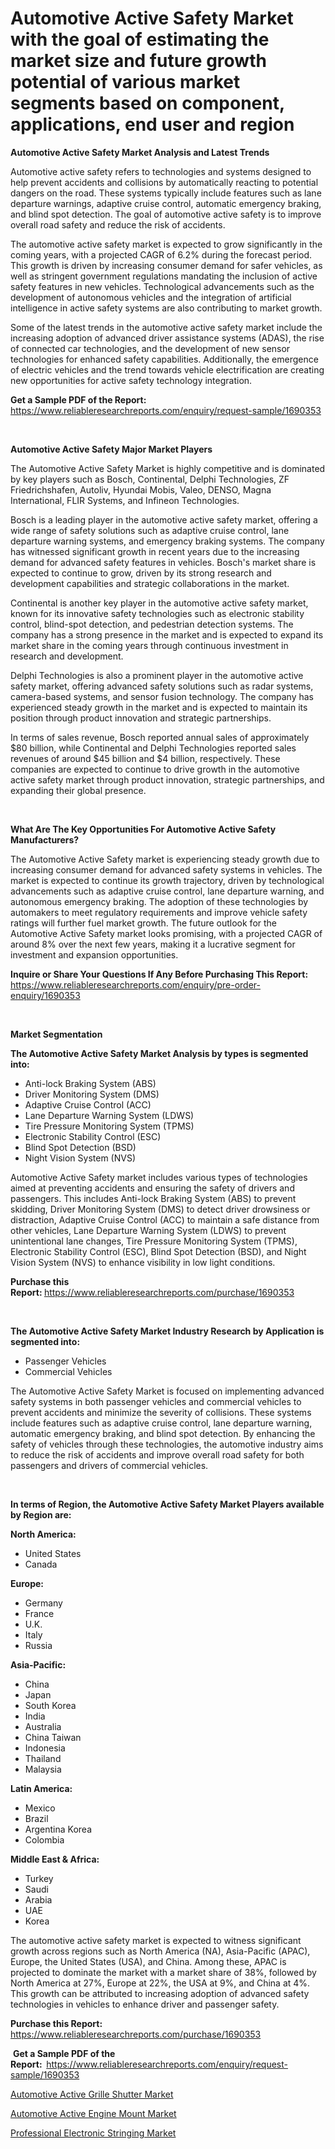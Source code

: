 <p><h1>Automotive Active Safety Market with the goal of estimating the market size and future growth potential of various market segments based on component, applications, end user and region</h1></p><p><strong>Automotive Active Safety Market Analysis and Latest Trends</strong></p>
<p><p>Automotive active safety refers to technologies and systems designed to help prevent accidents and collisions by automatically reacting to potential dangers on the road. These systems typically include features such as lane departure warnings, adaptive cruise control, automatic emergency braking, and blind spot detection. The goal of automotive active safety is to improve overall road safety and reduce the risk of accidents.</p><p>The automotive active safety market is expected to grow significantly in the coming years, with a projected CAGR of 6.2% during the forecast period. This growth is driven by increasing consumer demand for safer vehicles, as well as stringent government regulations mandating the inclusion of active safety features in new vehicles. Technological advancements such as the development of autonomous vehicles and the integration of artificial intelligence in active safety systems are also contributing to market growth.</p><p>Some of the latest trends in the automotive active safety market include the increasing adoption of advanced driver assistance systems (ADAS), the rise of connected car technologies, and the development of new sensor technologies for enhanced safety capabilities. Additionally, the emergence of electric vehicles and the trend towards vehicle electrification are creating new opportunities for active safety technology integration.</p></p>
<p><strong>Get a Sample PDF of the Report:&nbsp;</strong> <a href="https://www.reliableresearchreports.com/enquiry/request-sample/1690353">https://www.reliableresearchreports.com/enquiry/request-sample/1690353</a></p>
<p>&nbsp;</p>
<p><strong>Automotive Active Safety Major Market Players</strong></p>
<p><p>The Automotive Active Safety Market is highly competitive and is dominated by key players such as Bosch, Continental, Delphi Technologies, ZF Friedrichshafen, Autoliv, Hyundai Mobis, Valeo, DENSO, Magna International, FLIR Systems, and Infineon Technologies.</p><p>Bosch is a leading player in the automotive active safety market, offering a wide range of safety solutions such as adaptive cruise control, lane departure warning systems, and emergency braking systems. The company has witnessed significant growth in recent years due to the increasing demand for advanced safety features in vehicles. Bosch's market share is expected to continue to grow, driven by its strong research and development capabilities and strategic collaborations in the market.</p><p>Continental is another key player in the automotive active safety market, known for its innovative safety technologies such as electronic stability control, blind-spot detection, and pedestrian detection systems. The company has a strong presence in the market and is expected to expand its market share in the coming years through continuous investment in research and development.</p><p>Delphi Technologies is also a prominent player in the automotive active safety market, offering advanced safety solutions such as radar systems, camera-based systems, and sensor fusion technology. The company has experienced steady growth in the market and is expected to maintain its position through product innovation and strategic partnerships.</p><p>In terms of sales revenue, Bosch reported annual sales of approximately $80 billion, while Continental and Delphi Technologies reported sales revenues of around $45 billion and $4 billion, respectively. These companies are expected to continue to drive growth in the automotive active safety market through product innovation, strategic partnerships, and expanding their global presence.</p></p>
<p>&nbsp;</p>
<p><strong>What Are The Key Opportunities For Automotive Active Safety Manufacturers?</strong></p>
<p><p>The Automotive Active Safety market is experiencing steady growth due to increasing consumer demand for advanced safety systems in vehicles. The market is expected to continue its growth trajectory, driven by technological advancements such as adaptive cruise control, lane departure warning, and autonomous emergency braking. The adoption of these technologies by automakers to meet regulatory requirements and improve vehicle safety ratings will further fuel market growth. The future outlook for the Automotive Active Safety market looks promising, with a projected CAGR of around 8% over the next few years, making it a lucrative segment for investment and expansion opportunities.</p></p>
<p><strong>Inquire or Share Your Questions If Any Before Purchasing This Report:</strong> <a href="https://www.reliableresearchreports.com/enquiry/pre-order-enquiry/1690353">https://www.reliableresearchreports.com/enquiry/pre-order-enquiry/1690353</a></p>
<p>&nbsp;</p>
<p><strong>Market Segmentation</strong></p>
<p><strong>The Automotive Active Safety Market Analysis by types is segmented into:</strong></p>
<p><ul><li>Anti-lock Braking System (ABS)</li><li>Driver Monitoring System (DMS)</li><li>Adaptive Cruise Control (ACC)</li><li>Lane Departure Warning System (LDWS)</li><li>Tire Pressure Monitoring System (TPMS)</li><li>Electronic Stability Control (ESC)</li><li>Blind Spot Detection (BSD)</li><li>Night Vision System (NVS)</li></ul></p>
<p><p>Automotive Active Safety market includes various types of technologies aimed at preventing accidents and ensuring the safety of drivers and passengers. This includes Anti-lock Braking System (ABS) to prevent skidding, Driver Monitoring System (DMS) to detect driver drowsiness or distraction, Adaptive Cruise Control (ACC) to maintain a safe distance from other vehicles, Lane Departure Warning System (LDWS) to prevent unintentional lane changes, Tire Pressure Monitoring System (TPMS), Electronic Stability Control (ESC), Blind Spot Detection (BSD), and Night Vision System (NVS) to enhance visibility in low light conditions.</p></p>
<p><strong>Purchase this Report:&nbsp;</strong><a href="https://www.reliableresearchreports.com/purchase/1690353">https://www.reliableresearchreports.com/purchase/1690353</a></p>
<p>&nbsp;</p>
<p><strong>The Automotive Active Safety Market Industry Research by Application is segmented into:</strong></p>
<p><ul><li>Passenger Vehicles</li><li>Commercial Vehicles</li></ul></p>
<p><p>The Automotive Active Safety Market is focused on implementing advanced safety systems in both passenger vehicles and commercial vehicles to prevent accidents and minimize the severity of collisions. These systems include features such as adaptive cruise control, lane departure warning, automatic emergency braking, and blind spot detection. By enhancing the safety of vehicles through these technologies, the automotive industry aims to reduce the risk of accidents and improve overall road safety for both passengers and drivers of commercial vehicles.</p></p>
<p>&nbsp;</p>
<p><strong>In terms of Region, the Automotive Active Safety Market Players available by Region are:</strong></p>
<p>
    <p> <strong> North America: </strong>
        <ul>
            <li>United States</li>
            <li>Canada</li>
        </ul>
        </p> 
    <p> <strong> Europe: </strong>
        <ul>
            <li>Germany</li>
            <li>France</li>
            <li>U.K.</li>
            <li>Italy</li>
            <li>Russia</li>
        </ul>
        </p> 
    <p> <strong> Asia-Pacific: </strong>
        <ul>
            <li>China</li>
            <li>Japan</li>
            <li>South Korea</li>
            <li>India</li>
            <li>Australia</li>
            <li>China Taiwan</li>
            <li>Indonesia</li>
            <li>Thailand</li>
            <li>Malaysia</li>
        </ul>
        </p> 
    <p> <strong> Latin America: </strong>
        <ul>
            <li>Mexico</li>
            <li>Brazil</li>
            <li>Argentina Korea</li>
            <li>Colombia</li>
        </ul>
        </p> 
    <p> <strong> Middle East & Africa: </strong>
        <ul>
            <li>Turkey</li>
            <li>Saudi</li>
            <li>Arabia</li>
            <li>UAE</li>
            <li>Korea</li>
        </ul>
    </p>
    </p>
<p><p>The automotive active safety market is expected to witness significant growth across regions such as North America (NA), Asia-Pacific (APAC), Europe, the United States (USA), and China. Among these, APAC is projected to dominate the market with a market share of 38%, followed by North America at 27%, Europe at 22%, the USA at 9%, and China at 4%. This growth can be attributed to increasing adoption of advanced safety technologies in vehicles to enhance driver and passenger safety.</p></p>
<p><strong>Purchase this Report: </strong><a href="https://www.reliableresearchreports.com/purchase/1690353">https://www.reliableresearchreports.com/purchase/1690353</a></p>
<p>&nbsp;<strong>Get a Sample PDF of the Report:&nbsp;&nbsp;</strong><a href="https://www.reliableresearchreports.com/enquiry/request-sample/1690353">https://www.reliableresearchreports.com/enquiry/request-sample/1690353</a></p>
<p><strong></strong></p>
<p><p><a href="https://github.com/nancykennedykellievqfqt2/Market-Research-Report-List-1/blob/main/automotive-active-grille-shutter-market.md">Automotive Active Grille Shutter Market</a></p><p><a href="https://github.com/seekum/Market-Research-Report-List-1/blob/main/automotive-active-engine-mount-market.md">Automotive Active Engine Mount Market</a></p><p><a href="https://view.publitas.com/reportprime-1/professional-electronic-stringing-market-challenges-opportunities-and-growth-drivers-and-major-market-players-forecasted-for-period-from-2023-2030/">Professional Electronic Stringing Market</a></p></p>